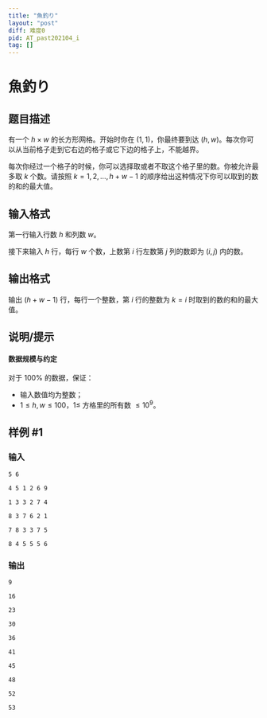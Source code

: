 ```yaml
---
title: "魚釣り"
layout: "post"
diff: 难度0
pid: AT_past202104_i
tag: []
---
```


# 魚釣り

## 题目描述

有一个 $h \times w$ 的长方形网格。开始时你在 $(1,1)$，你最终要到达 $(h,w)$。每次你可以从当前格子走到它右边的格子或它下边的格子上，不能越界。

每次你经过一个格子的时候，你可以选择取或者不取这个格子里的数。你被允许最多取 $k$ 个数。请按照 $k=1,2,...,h+w-1$ 的顺序给出这种情况下你可以取到的数的和的最大值。

## 输入格式

第一行输入行数 $h$ 和列数 $w$。

接下来输入 $h$ 行，每行 $w$ 个数，上数第 $i$ 行左数第 $j$ 列的数即为 $(i,j)$ 内的数。

## 输出格式

输出 $(h+w-1)$ 行，每行一个整数，第 $i$ 行的整数为 $k=i$ 时取到的数的和的最大值。

## 说明/提示

#### 数据规模与约定

对于 $100\%$ 的数据，保证：

- 输入数值均为整数；
- $1 \le h,w \le 100$，$1 \le$ 方格里的所有数 $\le 10^9$。

## 样例 #1

### 输入

```
5 6
4 5 1 2 6 9
1 3 3 2 7 4
8 3 7 6 2 1
7 8 3 3 7 5
8 4 5 5 5 6
```

### 输出

```
9
16
23
30
36
41
45
48
52
53
```

